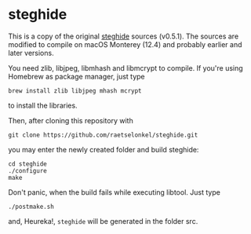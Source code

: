 # steghide

This is a copy of the original [steghide](http://steghide.sourceforge.net/) sources (v0.5.1).
The sources are modified to compile on macOS Monterey (12.4) and probably earlier and later versions.

You need zlib, libjpeg, libmhash and libmcrypt to compile. If you're using Homebrew as package manager, just type

```
brew install zlib libjpeg mhash mcrypt
```

to install the libraries.

Then, after cloning this repository with

```
git clone https://github.com/raetselonkel/steghide.git
```

you may enter the newly created folder and build steghide:

```
cd steghide
./configure
make
```

Don't panic, when the build fails while executing libtool. Just type

```
./postmake.sh
```

and, Heureka!, `steghide` will be generated in the folder src.
